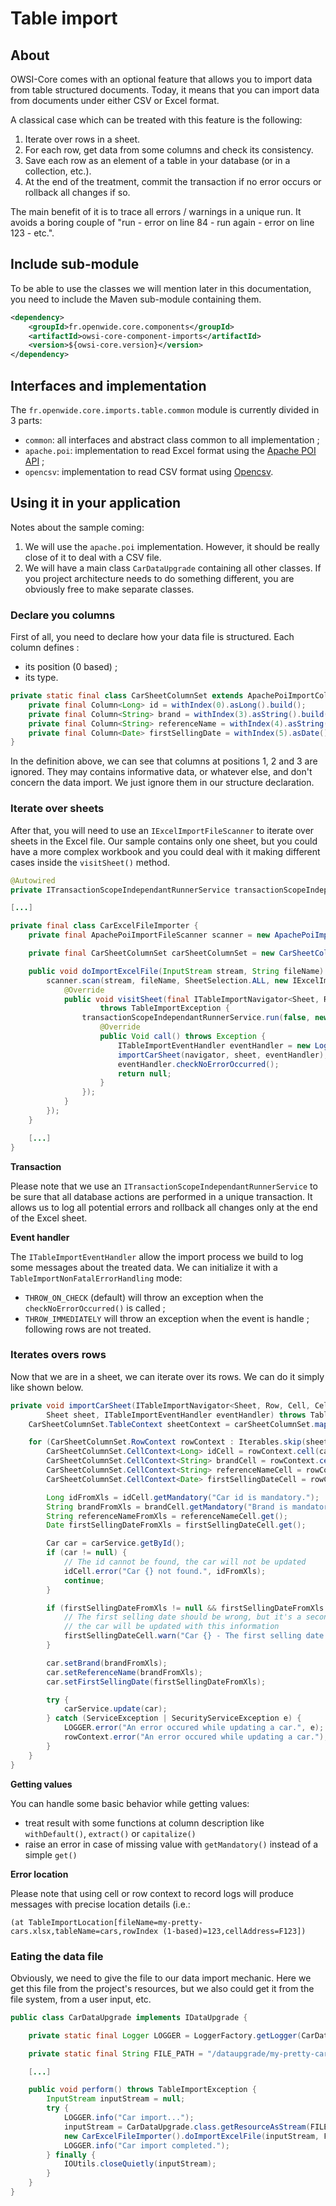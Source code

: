 # Table import

## About

OWSI-Core comes with an optional feature that allows you to import data from table structured documents. Today, it means that you can import data from documents under either CSV or Excel format.

A classical case which can be treated with this feature is the following:

1. Iterate over rows in a sheet.
2. For each row, get data from some columns and check its consistency.
3. Save each row as an element of a table in your database (or in a collection, etc.).
4. At the end of the treatment, commit the transaction if no error occurs or rollback all changes if so.

The main benefit of it is to trace all errors / warnings in a unique run. It avoids a boring couple of "run - error on line 84 - run again - error on line 123 - etc.".

## Include sub-module

To be able to use the classes we will mention later in this documentation, you need to include the Maven sub-module containing them.

```XML
<dependency>
	<groupId>fr.openwide.core.components</groupId>
	<artifactId>owsi-core-component-imports</artifactId>
	<version>${owsi-core.version}</version>
</dependency>
```

## Interfaces and implementation

The `fr.openwide.core.imports.table.common` module is currently divided in 3 parts:
- `common`: all interfaces and abstract class common to all implementation ;
- `apache.poi`: implementation to read Excel format using the [Apache POI API](https://poi.apache.org/) ;
- `opencsv`: implementation to read CSV format using [Opencsv](http://opencsv.sourceforge.net/).

## Using it in your application

Notes about the sample coming:

1. We will use the `apache.poi` implementation. However, it should be really close of it to deal with a CSV file.
2. We will have a main class `CarDataUpgrade` containing all other classes. If you project architecture needs to do something different, you are obviously free to make separate classes.

### Declare you columns

First of all, you need to declare how your data file is structured. Each column defines :
- its position (0 based) ;
- its type.

```java
private static final class CarSheetColumnSet extends ApachePoiImportColumnSet {
	private final Column<Long> id = withIndex(0).asLong().build();
	private final Column<String> brand = withIndex(3).asString().build();
	private final Column<String> referenceName = withIndex(4).asString().build();
	private final Column<Date> firstSellingDate = withIndex(5).asDate().build();
}
```

In the definition above, we can see that columns at positions 1, 2 and 3 are ignored. They may contains informative data, or whatever else, and don't concern the data import. We just ignore them in our structure declaration.

### Iterate over sheets

After that, you will need to use an `IExcelImportFileScanner` to iterate over sheets in the Excel file. Our sample contains only one sheet, but you could have a more complex workbook and you could deal with it making different cases inside the `visitSheet()` method.

```java
@Autowired
private ITransactionScopeIndependantRunnerService transactionScopeIndependantRunnerService;

[...]

private final class CarExcelFileImporter {
	private final ApachePoiImportFileScanner scanner = new ApachePoiImportFileScanner();

	private final CarSheetColumnSet carSheetColumnSet = new CarSheetColumnSet();

	public void doImportExcelFile(InputStream stream, String fileName) throws TableImportException {
		scanner.scan(stream, fileName, SheetSelection.ALL, new IExcelImportFileVisitor<Workbook, Sheet, Row, Cell, CellReference>() {
			@Override
			public void visitSheet(final ITableImportNavigator<Sheet, Row, Cell, CellReference> navigator, Workbook workbook, final Sheet sheet)
					throws TableImportException {
				transactionScopeIndependantRunnerService.run(false, new Callable<Void>() {
					@Override
					public Void call() throws Exception {
						ITableImportEventHandler eventHandler = new LoggerTableImportEventHandler(LOGGER);
						importCarSheet(navigator, sheet, eventHandler);
						eventHandler.checkNoErrorOccurred();
						return null;
					}
				});
			}
		});
	}

	[...]
}
```

**Transaction**

Please note that we use an `ITransactionScopeIndependantRunnerService` to be sure that all database actions are performed in a unique transaction. It allows us to log all potential errors and rollback all changes only at the end of the Excel sheet.

**Event handler**

The `ITableImportEventHandler` allow the import process we build to log some messages about the treated data.
We can initialize it with a `TableImportNonFatalErrorHandling` mode:
- `THROW_ON_CHECK` (default) will throw an exception when the `checkNoErrorOccurred()` is called ;
- `THROW_IMMEDIATELY` will throw an exception when the event is handle ; following rows are not treated.

### Iterates overs rows

Now that we are in a sheet, we can iterate over its rows. We can do it simply like shown below.

```java
private void importCarSheet(ITableImportNavigator<Sheet, Row, Cell, CellReference> navigator,
		Sheet sheet, ITableImportEventHandler eventHandler) throws TableImportContentException, TableImportMappingException {
	CarSheetColumnSet.TableContext sheetContext = carSheetColumnSet.map(sheet, navigator, eventHandler);

	for (CarSheetColumnSet.RowContext rowContext : Iterables.skip(sheetContext, 1)) {
		CarSheetColumnSet.CellContext<Long> idCell = rowContext.cell(carSheetColumnSet.id);
		CarSheetColumnSet.CellContext<String> brandCell = rowContext.cell(carSheetColumnSet.brand);
		CarSheetColumnSet.CellContext<String> referenceNameCell = rowContext.cell(carSheetColumnSet.referenceName);
		CarSheetColumnSet.CellContext<Date> firstSellingDateCell = rowContext.cell(carSheetColumnSet.firstSellingDate);

		Long idFromXls = idCell.getMandatory("Car id is mandatory.");
		String brandFromXls = brandCell.getMandatory("Brand is mandatory");
		String referenceNameFromXls = referenceNameCell.get();
		Date firstSellingDateFromXls = firstSellingDateCell.get();

		Car car = carService.getById();
		if (car != null) {
			// The id cannot be found, the car will not be updated
			idCell.error("Car {} not found.", idFromXls);
			continue;
		}

		if (firstSellingDateFromXls != null && firstSellingDateFromXls.after(new Date())) {
			// The first selling date should be wrong, but it's a secondary information,
			// the car will be updated with this information
			firstSellingDateCell.warn("Car {} - The first selling date ({}) is in the future.", firstSellingDateFromXls);
		}

		car.setBrand(brandFromXls);
		car.setReferenceName(brandFromXls);
		car.setFirstSellingDate(firstSellingDateFromXls);

		try {
			carService.update(car);
		} catch (ServiceException | SecurityServiceException e) {
			LOGGER.error("An error occured while updating a car.", e);
			rowContext.error("An error occured while updating a car.");
		}
	}
}
```

**Getting values**

You can handle some basic behavior while getting values:
- treat result with some functions at column description like `withDefault()`, `extract()` or `capitalize()`
- raise an error in case of missing value with `getMandatory()` instead of a simple `get()`

**Error location**

Please note that using cell or row context to record logs will produce messages with precise location details (i.e.:
```
(at TableImportLocation[fileName=my-pretty-cars.xlsx,tableName=cars,rowIndex (1-based)=123,cellAddress=F123])
```

### Eating the data file

Obviously, we need to give the file to our data import mechanic. Here we get this file from the project's resources, but we also could get it from the file system, from a user input, etc.

```java
public class CarDataUpgrade implements IDataUpgrade {

	private static final Logger LOGGER = LoggerFactory.getLogger(CarDataUpgrade.class);

	private static final String FILE_PATH = "/dataupgrade/my-pretty-cars.xlsx";

	[...]

	public void perform() throws TableImportException {
		InputStream inputStream = null;
		try {
			LOGGER.info("Car import...");
			inputStream = CarDataUpgrade.class.getResourceAsStream(FILE_PATH);
			new CarExcelFileImporter().doImportExcelFile(inputStream, FilenameUtils.getName(FILE_PATH));
			LOGGER.info("Car import completed.");
		} finally {
			IOUtils.closeQuietly(inputStream);
		}
	}
}
```
